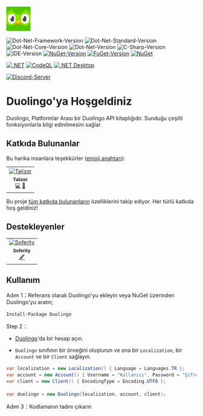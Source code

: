 ![Logo](.images/Logo.png)

![Dot-Net-Framework-Version](https://img.shields.io/badge/.NET%20Framework-%3E%3D4.5.2-blue)
![Dot-Net-Standard-Version](https://img.shields.io/badge/.NET%20Standard-%3E%3D1.1-blue)
![Dot-Net-Core-Version](https://img.shields.io/badge/.NET%20Core-%3E%3D3.1-blue)
![Dot-Net-Version](https://img.shields.io/badge/.NET-%3E%3D5.0-blue)
![C-Sharp-Version](https://img.shields.io/badge/C%23-11.0-blue.svg)
![IDE-Version](https://img.shields.io/badge/IDE-VS2022-blue.svg)
[![NuGet-Version](https://img.shields.io/nuget/v/Duolingo.svg)](https://www.nuget.org/packages/Duolingo)
[![FuGet-Version](https://www.fuget.org/packages/Duolingo/badge.svg)](https://www.fuget.org/packages/Duolingo)
[![NuGet](https://img.shields.io/nuget/dt/Duolingo)](https://www.nuget.org/api/v2/package/Duolingo)

[![.NET](https://github.com/Taiizor/Duolingo/actions/workflows/dotnet.yml/badge.svg)](https://github.com/Taiizor/Duolingo/actions/workflows/dotnet.yml)
[![CodeQL](https://github.com/Taiizor/Duolingo/actions/workflows/codeql-analysis.yml/badge.svg)](https://github.com/Taiizor/Duolingo/actions/workflows/codeql-analysis.yml)
[![.NET Desktop](https://github.com/Taiizor/Duolingo/actions/workflows/dotnet-desktop.yml/badge.svg)](https://github.com/Taiizor/Duolingo/actions/workflows/dotnet-desktop.yml)

[![Discord-Server](https://img.shields.io/discord/932386235538878534?label=Discord)](https://discord.gg/nxG977byXb)

# Duolingo'ya Hoşgeldiniz
Duolingo, Platformlar Arası bir Duolingo API kitaplığıdır. Sunduğu çeşitli fonksiyonlarla bilgi edinilmesini sağlar.

## Katkıda Bulunanlar

Bu harika insanlara teşekkürler ([emoji anahtarı](https://allcontributors.org/docs/en/emoji-key)):

<table>
  <tr>
    <td align="center">
		<a href="https://github.com/Taiizor">
			<img src="https://avatars3.githubusercontent.com/u/41683699?s=460&v=4" width="80px;" alt="Taiizor"/>
			<br/>
			<sub>
				<b>Taiizor</b>
			</sub>
		</a>
		<br/>
		<a href="https://github.com/Taiizor/Duolingo/commits?author=Taiizor" title="Kodlama">💻</a>
		<a href="https://www.taiizor.com" title="Fikirler & Planlama, Geri Bildirim">🤔</a>
	</td>
  </tr>
</table>

Bu proje [tüm katkıda bulunanların](https://github.com/all-contributors/all-contributors) özelliklerini takip ediyor. Her türlü katkıda hoş geldiniz!

## Destekleyenler

<table>
  <tr>
    <td align="center">
		<a href="https://github.com/Soferity">
			<img src="https://avatars3.githubusercontent.com/u/63516515?s=200&v=4" width="80px;" alt="Soferity"/>
			<br/>
			<sub>
				<b>Soferity</b>
			</sub>
		</a>
		<br/>
		<a href="https://github.com/Soferity" target="_blank" title="İçerik">🖋</a>
	</td>
  </tr>
</table>

## Kullanım

Adım 1：Referans olarak Duolingo'yu ekleyin veya NuGet üzerinden Duolingo'yu aratın;

```Install-Package Duolingo```

Step 2：

- [Duolingo](https://www.duolingo.com/register)'da bir hesap açın.

- `Duolingo` sınıfının bir örneğini oluşturun ve ona bir `Localization`, bir `Account` ve bir `Client` sağlayın.

```cs
var localization = new Localization() { Language = Languages.TR };
var account = new Account() { Username = "Kullanıcı", Password = "Şifre" };
var client = new Client() { EncodingType = Encoding.UTF8 };

var duolingo = new Duolingo(localization, account, client);
```

Adım 3：Kodlamanın tadını çıkarın